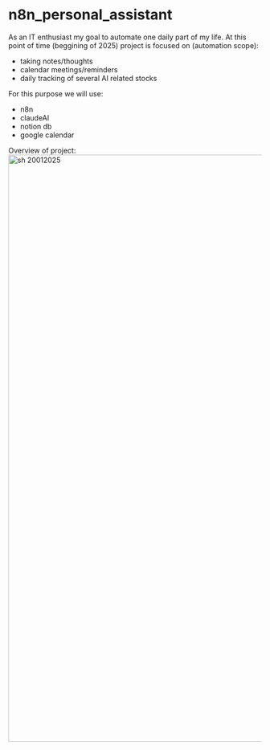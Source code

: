 # n8n_personal_assistant

As an IT enthusiast my goal to automate one daily part of my life. At this point of time (beggining of 2025) project is focused on (automation scope):
- taking notes/thoughts
- calendar meetings/reminders
- daily tracking of several AI related stocks

For this purpose we will use:
- n8n
- claudeAI
- notion db
- google calendar

Overview of project:
<img width="1170" alt="sh 20012025" src="https://github.com/user-attachments/assets/538e5115-bdcf-49eb-b0ae-15e2dbc2cb36" />
